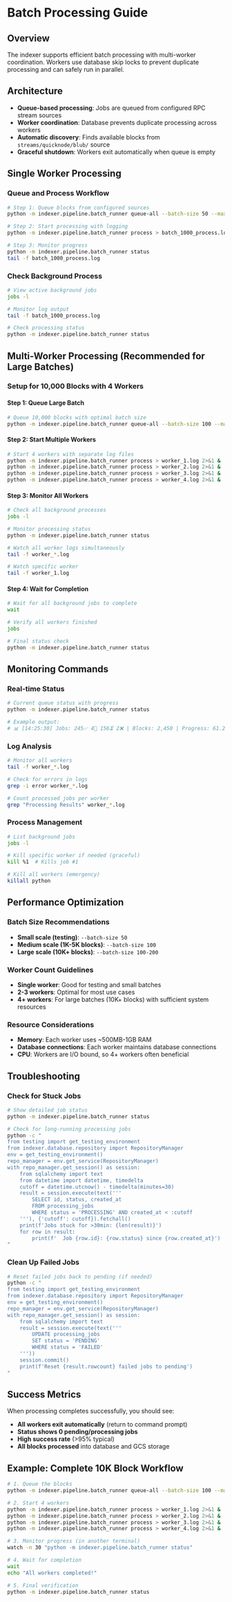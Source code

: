 # Batch Processing Guide

## Overview
The indexer supports efficient batch processing with multi-worker coordination. Workers use database skip locks to prevent duplicate processing and can safely run in parallel.

## Architecture
- **Queue-based processing**: Jobs are queued from configured RPC stream sources
- **Worker coordination**: Database prevents duplicate processing across workers
- **Automatic discovery**: Finds available blocks from `streams/quicknode/blub/` source
- **Graceful shutdown**: Workers exit automatically when queue is empty

## Single Worker Processing

### Queue and Process Workflow
```bash
# Step 1: Queue blocks from configured sources
python -m indexer.pipeline.batch_runner queue-all --batch-size 50 --max-blocks 1000

# Step 2: Start processing with logging
python -m indexer.pipeline.batch_runner process > batch_1000_process.log 2>&1 &

# Step 3: Monitor progress
python -m indexer.pipeline.batch_runner status
tail -f batch_1000_process.log
```

### Check Background Process
```bash
# View active background jobs
jobs -l

# Monitor log output
tail -f batch_1000_process.log

# Check processing status
python -m indexer.pipeline.batch_runner status
```

## Multi-Worker Processing (Recommended for Large Batches)

### Setup for 10,000 Blocks with 4 Workers

#### Step 1: Queue Large Batch
```bash
# Queue 10,000 blocks with optimal batch size
python -m indexer.pipeline.batch_runner queue-all --batch-size 100 --max-blocks 10000
```

#### Step 2: Start Multiple Workers
```bash
# Start 4 workers with separate log files
python -m indexer.pipeline.batch_runner process > worker_1.log 2>&1 &
python -m indexer.pipeline.batch_runner process > worker_2.log 2>&1 &
python -m indexer.pipeline.batch_runner process > worker_3.log 2>&1 &
python -m indexer.pipeline.batch_runner process > worker_4.log 2>&1 &
```

#### Step 3: Monitor All Workers
```bash
# Check all background processes
jobs -l

# Monitor processing status
python -m indexer.pipeline.batch_runner status

# Watch all worker logs simultaneously
tail -f worker_*.log

# Watch specific worker
tail -f worker_1.log
```

#### Step 4: Wait for Completion
```bash
# Wait for all background jobs to complete
wait

# Verify all workers finished
jobs

# Final status check
python -m indexer.pipeline.batch_runner status
```

## Monitoring Commands

### Real-time Status
```bash
# Current queue status with progress
python -m indexer.pipeline.batch_runner status

# Example output:
# 📊 [14:25:30] Jobs: 245✅ 4🔄 156⏳ 2❌ | Blocks: 2,450 | Progress: 61.2%
```

### Log Analysis
```bash
# Monitor all workers
tail -f worker_*.log

# Check for errors in logs
grep -i error worker_*.log

# Count processed jobs per worker
grep "Processing Results" worker_*.log
```

### Process Management
```bash
# List background jobs
jobs -l

# Kill specific worker if needed (graceful)
kill %1  # Kills job #1

# Kill all workers (emergency)
killall python
```

## Performance Optimization

### Batch Size Recommendations
- **Small scale (testing)**: `--batch-size 50`
- **Medium scale (1K-5K blocks)**: `--batch-size 100`
- **Large scale (10K+ blocks)**: `--batch-size 100-200`

### Worker Count Guidelines
- **Single worker**: Good for testing and small batches
- **2-3 workers**: Optimal for most use cases
- **4+ workers**: For large batches (10K+ blocks) with sufficient system resources

### Resource Considerations
- **Memory**: Each worker uses ~500MB-1GB RAM
- **Database connections**: Each worker maintains database connections
- **CPU**: Workers are I/O bound, so 4+ workers often beneficial

## Troubleshooting

### Check for Stuck Jobs
```bash
# Show detailed job status
python -m indexer.pipeline.batch_runner status

# Check for long-running processing jobs
python -c "
from testing import get_testing_environment
from indexer.database.repository import RepositoryManager
env = get_testing_environment()
repo_manager = env.get_service(RepositoryManager)
with repo_manager.get_session() as session:
    from sqlalchemy import text
    from datetime import datetime, timedelta
    cutoff = datetime.utcnow() - timedelta(minutes=30)
    result = session.execute(text('''
        SELECT id, status, created_at 
        FROM processing_jobs 
        WHERE status = 'PROCESSING' AND created_at < :cutoff
    '''), {'cutoff': cutoff}).fetchall()
    print(f'Jobs stuck for >30min: {len(result)}')
    for row in result:
        print(f'  Job {row.id}: {row.status} since {row.created_at}')
"
```

### Clean Up Failed Jobs
```bash
# Reset failed jobs back to pending (if needed)
python -c "
from testing import get_testing_environment
from indexer.database.repository import RepositoryManager
env = get_testing_environment()
repo_manager = env.get_service(RepositoryManager)
with repo_manager.get_session() as session:
    from sqlalchemy import text
    result = session.execute(text('''
        UPDATE processing_jobs 
        SET status = 'PENDING' 
        WHERE status = 'FAILED'
    '''))
    session.commit()
    print(f'Reset {result.rowcount} failed jobs to pending')
"
```

## Success Metrics
When processing completes successfully, you should see:
- **All workers exit automatically** (return to command prompt)
- **Status shows 0 pending/processing jobs**
- **High success rate** (>95% typical)
- **All blocks processed** into database and GCS storage

## Example: Complete 10K Block Workflow
```bash
# 1. Queue the blocks
python -m indexer.pipeline.batch_runner queue-all --batch-size 100 --max-blocks 10000

# 2. Start 4 workers
python -m indexer.pipeline.batch_runner process > worker_1.log 2>&1 &
python -m indexer.pipeline.batch_runner process > worker_2.log 2>&1 &
python -m indexer.pipeline.batch_runner process > worker_3.log 2>&1 &
python -m indexer.pipeline.batch_runner process > worker_4.log 2>&1 &

# 3. Monitor progress (in another terminal)
watch -n 30 "python -m indexer.pipeline.batch_runner status"

# 4. Wait for completion
wait
echo "All workers completed!"

# 5. Final verification
python -m indexer.pipeline.batch_runner status
```